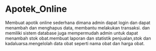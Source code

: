 # Apotek_Online
Membuat apotik online sederhana dimana admin dapat login dan dapat menambah dan menghapus data, membantu melakukan transaksi.
dan memiliki sistem database
juga mempermudah admin untuk dapat menambah stok obat.membuat laporan dan statistik penjualan,stok dan kadaluarsa.mengelolah data obat seperti nama obat dan harga obat.
